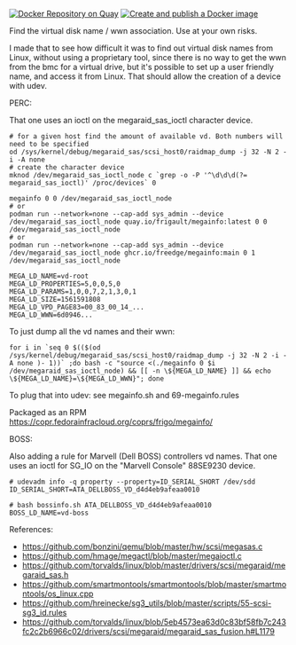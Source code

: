 [![Docker Repository on Quay](https://quay.io/repository/frigault/megainfo/status "Docker Repository on Quay")](https://quay.io/repository/frigault/megainfo)
[![Create and publish a Docker image](https://github.com/freedge/megainfo/actions/workflows/ci.yaml/badge.svg)](https://github.com/freedge/megainfo/actions/workflows/ci.yaml)

Find the virtual disk name / wwn association. Use at your own risks.

I made that to see how difficult it was to find out virtual disk names from Linux, without using a proprietary tool, since there is no way to get the wwn from the bmc for a virtual drive, but it's possible to set up a user friendly name, and access it from Linux. That should allow the creation of a device with udev.

PERC:

That one uses an ioctl on the megaraid_sas_ioctl character device.

```
# for a given host find the amount of available vd. Both numbers will need to be specified
od /sys/kernel/debug/megaraid_sas/scsi_host0/raidmap_dump -j 32 -N 2 -i -A none
# create the character device
mknod /dev/megaraid_sas_ioctl_node c `grep -o -P '^\d\d\d(?= megaraid_sas_ioctl)' /proc/devices` 0

megainfo 0 0 /dev/megaraid_sas_ioctl_node
# or
podman run --network=none --cap-add sys_admin --device /dev/megaraid_sas_ioctl_node quay.io/frigault/megainfo:latest 0 0 /dev/megaraid_sas_ioctl_node
# or
podman run --network=none --cap-add sys_admin --device /dev/megaraid_sas_ioctl_node ghcr.io/freedge/megainfo:main 0 1 /dev/megaraid_sas_ioctl_node

MEGA_LD_NAME=vd-root
MEGA_LD_PROPERTIES=5,0,0,5,0
MEGA_LD_PARAMS=1,0,0,7,2,1,3,0,1
MEGA_LD_SIZE=1561591808
MEGA_LD_VPD_PAGE83=00_83_00_14_...
MEGA_LD_WWN=6d0946...
```

To just dump all the vd names and their wwn:
```
for i in `seq 0 $(($(od /sys/kernel/debug/megaraid_sas/scsi_host0/raidmap_dump -j 32 -N 2 -i -A none )- 1))` ;do bash -c "source <(./megainfo 0 $i  /dev/megaraid_sas_ioctl_node) && [[ -n \${MEGA_LD_NAME} ]] && echo \${MEGA_LD_NAME}=\${MEGA_LD_WWN}"; done
```

To plug that into udev: see megainfo.sh and 69-megainfo.rules

Packaged as an RPM https://copr.fedorainfracloud.org/coprs/frigo/megainfo/

BOSS:

Also adding a rule for Marvell (Dell BOSS) controllers vd names.
That one uses an ioctl for SG_IO on the "Marvell Console" 88SE9230 device.

```
# udevadm info -q property --property=ID_SERIAL_SHORT /dev/sdd
ID_SERIAL_SHORT=ATA_DELLBOSS_VD_d4d4eb9afeaa0010

# bash bossinfo.sh ATA_DELLBOSS_VD_d4d4eb9afeaa0010
BOSS_LD_NAME=vd-boss
```

References:
- https://github.com/bonzini/qemu/blob/master/hw/scsi/megasas.c
- https://github.com/hmage/megactl/blob/master/megaioctl.c
- https://github.com/torvalds/linux/blob/master/drivers/scsi/megaraid/megaraid_sas.h
- https://github.com/smartmontools/smartmontools/blob/master/smartmontools/os_linux.cpp
- https://github.com/hreinecke/sg3_utils/blob/master/scripts/55-scsi-sg3_id.rules
- https://github.com/torvalds/linux/blob/5eb4573ea63d0c83bf58fb7c243fc2c2b6966c02/drivers/scsi/megaraid/megaraid_sas_fusion.h#L1179

